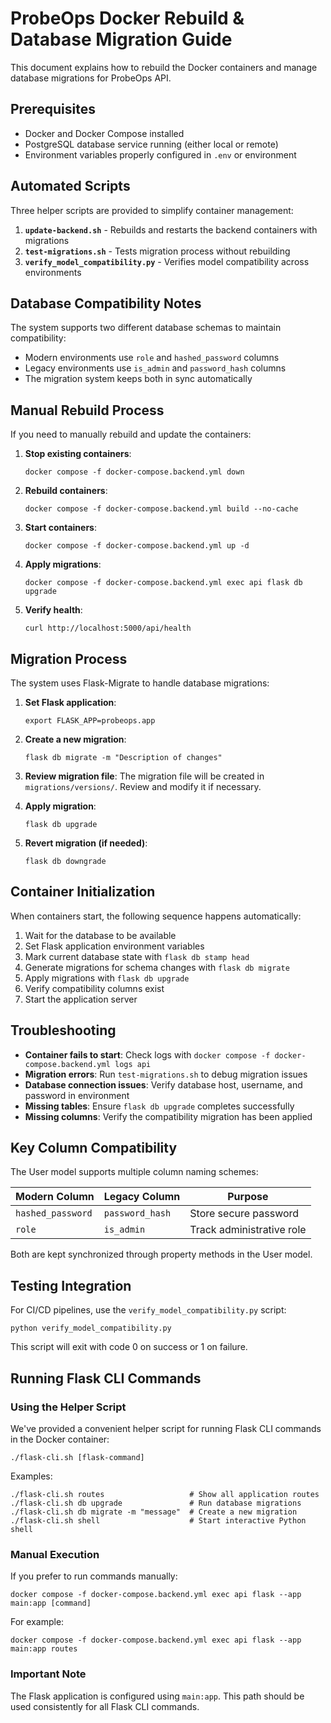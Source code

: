 # ProbeOps Docker Rebuild & Database Migration Guide

This document explains how to rebuild the Docker containers and manage database migrations for ProbeOps API.

## Prerequisites

- Docker and Docker Compose installed
- PostgreSQL database service running (either local or remote)
- Environment variables properly configured in `.env` or environment

## Automated Scripts

Three helper scripts are provided to simplify container management:

1. **`update-backend.sh`** - Rebuilds and restarts the backend containers with migrations
2. **`test-migrations.sh`** - Tests migration process without rebuilding
3. **`verify_model_compatibility.py`** - Verifies model compatibility across environments

## Database Compatibility Notes

The system supports two different database schemas to maintain compatibility:

- Modern environments use `role` and `hashed_password` columns
- Legacy environments use `is_admin` and `password_hash` columns
- The migration system keeps both in sync automatically

## Manual Rebuild Process

If you need to manually rebuild and update the containers:

1. **Stop existing containers**:
   ```
   docker compose -f docker-compose.backend.yml down
   ```

2. **Rebuild containers**:
   ```
   docker compose -f docker-compose.backend.yml build --no-cache
   ```

3. **Start containers**:
   ```
   docker compose -f docker-compose.backend.yml up -d
   ```

4. **Apply migrations**:
   ```
   docker compose -f docker-compose.backend.yml exec api flask db upgrade
   ```

5. **Verify health**:
   ```
   curl http://localhost:5000/api/health
   ```

## Migration Process

The system uses Flask-Migrate to handle database migrations:

1. **Set Flask application**:
   ```
   export FLASK_APP=probeops.app
   ```

2. **Create a new migration**:
   ```
   flask db migrate -m "Description of changes"
   ```

3. **Review migration file**:
   The migration file will be created in `migrations/versions/`.
   Review and modify it if necessary.

4. **Apply migration**:
   ```
   flask db upgrade
   ```

5. **Revert migration (if needed)**:
   ```
   flask db downgrade
   ```

## Container Initialization

When containers start, the following sequence happens automatically:

1. Wait for the database to be available
2. Set Flask application environment variables
3. Mark current database state with `flask db stamp head`
4. Generate migrations for schema changes with `flask db migrate`
5. Apply migrations with `flask db upgrade`
6. Verify compatibility columns exist
7. Start the application server

## Troubleshooting

- **Container fails to start**: Check logs with `docker compose -f docker-compose.backend.yml logs api`
- **Migration errors**: Run `test-migrations.sh` to debug migration issues
- **Database connection issues**: Verify database host, username, and password in environment
- **Missing tables**: Ensure `flask db upgrade` completes successfully
- **Missing columns**: Verify the compatibility migration has been applied

## Key Column Compatibility

The User model supports multiple column naming schemes:

| Modern Column     | Legacy Column    | Purpose                   |
|-------------------|------------------|---------------------------|
| `hashed_password` | `password_hash`  | Store secure password     |
| `role`            | `is_admin`       | Track administrative role |

Both are kept synchronized through property methods in the User model.

## Testing Integration

For CI/CD pipelines, use the `verify_model_compatibility.py` script:

```
python verify_model_compatibility.py
```

This script will exit with code 0 on success or 1 on failure.

## Running Flask CLI Commands

### Using the Helper Script

We've provided a convenient helper script for running Flask CLI commands in the Docker container:

```
./flask-cli.sh [flask-command]
```

Examples:
```
./flask-cli.sh routes                   # Show all application routes
./flask-cli.sh db upgrade               # Run database migrations
./flask-cli.sh db migrate -m "message"  # Create a new migration
./flask-cli.sh shell                    # Start interactive Python shell
```

### Manual Execution

If you prefer to run commands manually:

```
docker compose -f docker-compose.backend.yml exec api flask --app main:app [command]
```

For example:
```
docker compose -f docker-compose.backend.yml exec api flask --app main:app routes
```

### Important Note

The Flask application is configured using `main:app`. This path should be used consistently for all Flask CLI commands.